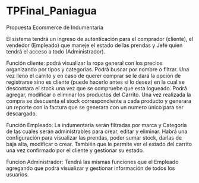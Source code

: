 # TPFinal_Paniagua

Propuesta Ecommerce de Indumentaria

El sistema tendrá un ingreso de autenticación para el comprador (cliente), el vendedor (Empleado) que maneje el estado de las prendas y Jefe quien tendrá el acceso a todo (Administrador).

Función cliente: podrá visualizar la ropa general con los precios organizando por tipos y categorías. Podrá buscar por nombre o filtrar. 
Una vez lleno el carrito y en caso de querer comprar se le dará la opción de registrarse sino es cliente (puede hacerlo antes si lo desea) en la cual se descontara el stock una vez que se compruebe que esta logueado. Podrá agregar, modificar o eliminar los productos del Carrito.
Una vez realizada la compra se descuenta el stock correspondiente a cada producto y generara un reporte con la factura que se generara con un numero único para ser descargado. 

Función Empleado: La indumentaria serán filtradas por marca y Categoría de las cuales serán administrables para crear, editar y eliminar. Habrá una configuración para visualizar las prendas, poder sumar stock, darlas de baja alta, modificar o crear. También que le permite ver el estado del carrito una vez confirmado por el cliente y gestionar su estado.


Funcion Administrador: Tendrá las mismas funciones que el Empleado agregando que podrá visualizar y gestionar información de todos los usuarios.
